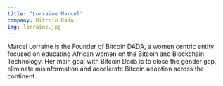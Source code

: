 ```yaml
---
title: "Lorraine Marcel"
company: Bitcoin Dada
img: lorraine.jpg
---
```


Marcel Lorraine is the Founder of Bitcoin DADA, a women centric entity focused on educating African women on the Bitcoin and Blockchain Technology. Her main goal with Bitcoin Dada is to close the gender gap, eliminate misinformation and accelerate Bitcoin adoption across the continent.
